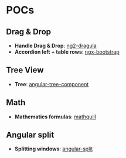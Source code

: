 # POCs

## Drag & Drop

* **Handle Drag & Drop**: [ng2-dragula](https://github.com/valor-software/ng2-dragula)
* **Accordion left + table rows**: [ngx-bootstrap](https://github.com/valor-software/ngx-bootstrap)

## Tree View

* **Tree**: [angular-tree-component](https://github.com/500tech/angular-tree-component)

## Math

* **Mathematics formulas**: [mathquill](https://github.com/mathquill/mathquill)

## Angular split

* **Splitting windows**: [angular-split](https://github.com/bertrandg/angular-split)
